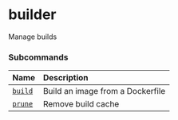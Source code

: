 # builder

<!---MARKER_GEN_START-->
Manage builds

### Subcommands

| Name                        | Description                      |
|:----------------------------|:---------------------------------|
| [`build`](builder_build.md) | Build an image from a Dockerfile |
| [`prune`](builder_prune.md) | Remove build cache               |



<!---MARKER_GEN_END-->

